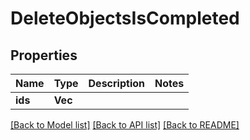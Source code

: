# DeleteObjectsIsCompleted

## Properties

Name | Type | Description | Notes
------------ | ------------- | ------------- | -------------
**ids** | **Vec<i32>** |  | 

[[Back to Model list]](../README.md#documentation-for-models) [[Back to API list]](../README.md#documentation-for-api-endpoints) [[Back to README]](../README.md)


